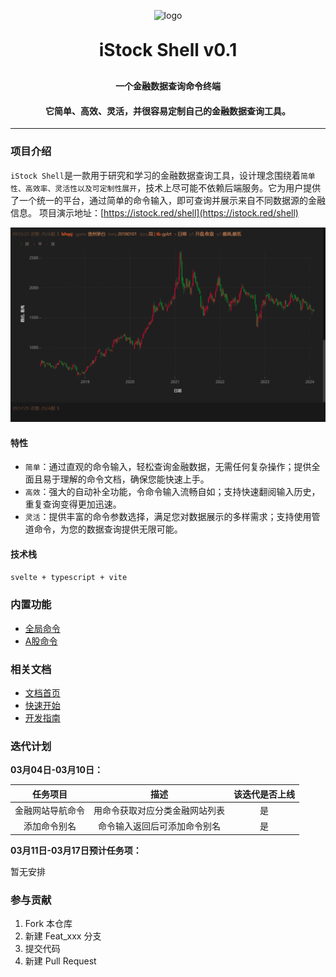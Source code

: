 <p align="center">
	<img alt="logo" src="https://istock.red/shell/logo120.png">
</p>
<h1 align="center" style="margin: 30px 0 30px; font-weight: bold;">iStock Shell v0.1</h1>
<h4 align="center">一个金融数据查询命令终端</h4>
<h4 align="center">它简单、高效、灵活，并很容易定制自己的金融数据查询工具。</h4>

---

### 项目介绍

`iStock Shell`是一款用于研究和学习的金融数据查询工具，设计理念围绕着`简单性、高效率、灵活性以及可定制性展开`，技术上尽可能不依赖后端服务。它为用户提供了一个统一的平台，通过简单的命令输入，即可查询并展示来自不同数据源的金融信息。
项目演示地址：[https://istock.red/shell](https://istock.red/shell)

![效果图](./docs/public/static/效果图.jpg)

#### 特性

- `简单`：通过直观的命令输入，轻松查询金融数据，无需任何复杂操作；提供全面且易于理解的命令文档，确保您能快速上手。
- `高效`：强大的自动补全功能，令命令输入流畅自如；支持快速翻阅输入历史，重复查询变得更加迅速。
- `灵活`：提供丰富的命令参数选择，满足您对数据展示的多样需求；支持使用管道命令，为您的数据查询提供无限可能。

#### 技术栈

`svelte + typescript + vite`

### 内置功能

- [全局命令](https://istock.red/use/command/)
- [A股命令](https://istock.red/use/command/)

### 相关文档

- [文档首页](https://istock.red/)
- [快速开始](https://istock.red/use/quick-start/easy-to-use.html)
- [开发指南](https://istock.red/develop/command/knowledge.html)

### 迭代计划

**03月04日-03月10日：**

|     任务项目     |              描述              | 该迭代是否上线 |
| :--------------: | :----------------------------: | :------------: |
| 金融网站导航命令 | 用命令获取对应分类金融网站列表 |       是       |
|   添加命令别名   |  命令输入返回后可添加命令别名  |       是       |

**03月11日-03月17日预计任务项：**

暂无安排

### 参与贡献

1.  Fork 本仓库
2.  新建 Feat_xxx 分支
3.  提交代码
4.  新建 Pull Request